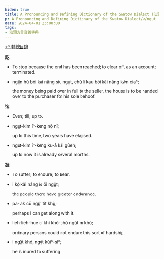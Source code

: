 ```yaml
---
hiden: true
title: A Pronouncing and Defining Dictionary of the Swatow Dialect (汕頭方言音義字典) / ngṳt
p: A_Pronouncing_and_Defining_Dictionary_of_the_Swatow_Dialect/w/ngṳt
date: 2024-04-01 23:00:00
tags: 
- 汕頭方言音義字典
---
```


[↩️ 轉總目錄](/A_Pronouncing_and_Defining_Dictionary_of_the_Swatow_Dialect)


**訖**
- To stop because the end has been reached; to clear off, as an account; terminated.

- ngṳ̂n hù bōi kái nâng siu ngṳt, chù li kau bói kâi nâng kẃn ciaⁿ;

  the money being paid over in full to the seller, the house is to be handed over to the purchaser for his sole behoof.

**迄**
- Even; till; up to.

- ngṳt-kim íⁿ-keng nǒ̤ nî;

  up to this time, two years have elapsed.

- ngut-kim íⁿ-keng ku-ā kâi gûeh;

  up to now it is already several months.

**捱**
- To suffer; to endure; to bear.

- i kò̤ kâi nâng ío ŏi ngṳ̂t;

  the people there have greater endurance.

- pa-lak cū ngṳ̂t tit khṳ̀;

  perhaps I can get along with it.

- lieh-lieh-hue cí khí khó-chó̤ ngṳ̂t m̄ khṳ̀;

  ordinary persons could not endure this sort of hardship.

- i ngṳ̂t khó, ngṳ̂t kùiⁿ-sìⁿ;

  he is inured to suffering.